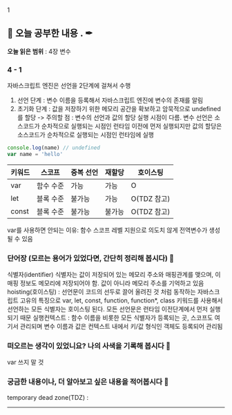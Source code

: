 1
## 📕 오늘 공부한 내용 . ✒

**오늘 읽은 범위** : 4장 변수

### 4 - 1

자바스크립트 엔진은 선언을 2단계에 걸쳐서 수행
1. 선언 단계 : 변수 이름을 등록해서 자바스크립트 엔진에 변수의 존재를 알림
2. 초기화 단계 : 값을 저장하기 위한 메모리 공간을 확보하고 암묵적으로 undefined를 할당
-> 주의할 점 : 변수의 선언과 값의 할당 실행 시점이 다름. 변수 선언은 소스코드가 순차적으로 실행되는 시점인 런타임 이전에 먼저 실행되지만 값의 할당은 소스코드가 순차적으로 실행되는 시점인 런타임에 실행

```js
console.log(name) // undefined
var name = 'hello'
```

|키워드|스코프|중복 선언|재할당|호이스팅|
|------|---|---|---|---|
|var|함수 수준|가능|가능|O|
|let|블록 수준|불가능|가능|O(TDZ 참고)|
|const|블록 수준|불가능|불가능|O(TDZ 참고)|

var를 사용하면 안되는 이유: 함수 스코프 레벨 지원으로 의도치 않게 전역변수가 생성될 수 있음

### 단어장 (모르는 용어가 있었다면, 간단히 정리해 봅시다) 🔖
식별자(identifier) 식별자는 값이 저장되어 있는 메모리 주소와 매핑관계를 맺으며, 이 매핑 정보도 메모리에 저장되어야 함. 값이 아니라 메모리 주소를 기억하고 있음
hoisting(호이스팅) : 선언문이 코드의 선두로 끌어 올려진 것 처럼 동작하는 자바스크립트 고유의 특징으로 var, let, const, function, function*, class 키워드를 사용해서 선언하는 모든 식별자는 호이스팅 된다. 모든 선언문은 런타임 이전단계에서 먼저 실행되기 때문
실행컨텍스트 : 함수 이름을 비롯한 모든 식별자가 등록되는 곳, 스코프도 여기서 관리되며 변수 이름과 값은 컨텍스트 내에서 키/값 형식인 객체도 등록되어 관리됨

### 떠오르는 생각이 있었니요? 나의 사색을 기록해 봅시다 💭

var 쓰지 말 것

### 궁금한 내용이나, 더 알아보고 싶은 내용을 적어봅시다 🤔
temporary dead zone(TDZ) : 

---

